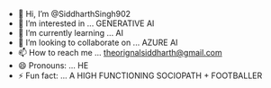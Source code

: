 - 👋 Hi, I’m @SiddharthSingh902
- 👀 I’m interested in ... GENERATIVE AI 
- 🌱 I’m currently learning ... AI 
- 💞️ I’m looking to collaborate on ... AZURE AI 
- 📫 How to reach me ... theorignalsiddharth@gmail.com
- 😄 Pronouns: ... HE
- ⚡ Fun fact: ... A HIGH FUNCTIONING SOCIOPATH + FOOTBALLER 

<!---
SiddharthSingh902/SiddharthSingh902 is a ✨ special ✨ repository because its `README.md` (this file) appears on your GitHub profile.
You can click the Preview link to take a look at your changes.
--->
